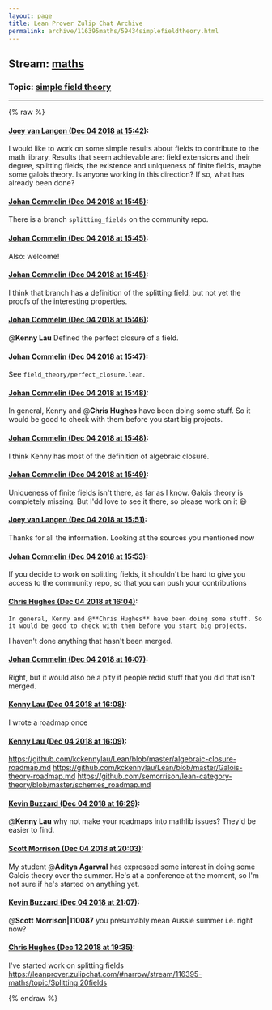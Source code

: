 ```yaml
---
layout: page
title: Lean Prover Zulip Chat Archive 
permalink: archive/116395maths/59434simplefieldtheory.html
---
```


## Stream: [maths](index.html)
### Topic: [simple field theory](59434simplefieldtheory.html)

---


{% raw %}
#### [ Joey van Langen (Dec 04 2018 at 15:42)](https://leanprover.zulipchat.com/#narrow/stream/116395-maths/topic/simple%20field%20theory/near/150851783):
I would like to work on some simple results about fields to contribute to the math library. Results that seem achievable are: field extensions and their degree, splitting fields, the existence and uniqueness of finite fields, maybe some galois theory. Is anyone working in this direction? If so, what has already been done?

#### [ Johan Commelin (Dec 04 2018 at 15:45)](https://leanprover.zulipchat.com/#narrow/stream/116395-maths/topic/simple%20field%20theory/near/150852014):
There is a branch `splitting_fields` on the community repo.

#### [ Johan Commelin (Dec 04 2018 at 15:45)](https://leanprover.zulipchat.com/#narrow/stream/116395-maths/topic/simple%20field%20theory/near/150852027):
Also: welcome!

#### [ Johan Commelin (Dec 04 2018 at 15:45)](https://leanprover.zulipchat.com/#narrow/stream/116395-maths/topic/simple%20field%20theory/near/150852057):
I think that branch has a definition of the splitting field, but not yet the proofs of the interesting properties.

#### [ Johan Commelin (Dec 04 2018 at 15:46)](https://leanprover.zulipchat.com/#narrow/stream/116395-maths/topic/simple%20field%20theory/near/150852105):
@**Kenny Lau** Defined the perfect closure of a field.

#### [ Johan Commelin (Dec 04 2018 at 15:47)](https://leanprover.zulipchat.com/#narrow/stream/116395-maths/topic/simple%20field%20theory/near/150852152):
See `field_theory/perfect_closure.lean`.

#### [ Johan Commelin (Dec 04 2018 at 15:48)](https://leanprover.zulipchat.com/#narrow/stream/116395-maths/topic/simple%20field%20theory/near/150852231):
In general, Kenny and @**Chris Hughes** have been doing some stuff. So it would be good to check with them before you start big projects.

#### [ Johan Commelin (Dec 04 2018 at 15:48)](https://leanprover.zulipchat.com/#narrow/stream/116395-maths/topic/simple%20field%20theory/near/150852242):
I think Kenny has most of the definition of algebraic closure.

#### [ Johan Commelin (Dec 04 2018 at 15:49)](https://leanprover.zulipchat.com/#narrow/stream/116395-maths/topic/simple%20field%20theory/near/150852280):
Uniqueness of finite fields isn't there, as far as I know. Galois theory is completely missing. But I'dd love to see it there, so please work on it :smiley:

#### [ Joey van Langen (Dec 04 2018 at 15:51)](https://leanprover.zulipchat.com/#narrow/stream/116395-maths/topic/simple%20field%20theory/near/150852444):
Thanks for all the information. Looking at the sources you mentioned now

#### [ Johan Commelin (Dec 04 2018 at 15:53)](https://leanprover.zulipchat.com/#narrow/stream/116395-maths/topic/simple%20field%20theory/near/150852528):
If you decide to work on splitting fields, it shouldn't be hard to give you access to the community repo, so that you can push your contributions

#### [ Chris Hughes (Dec 04 2018 at 16:04)](https://leanprover.zulipchat.com/#narrow/stream/116395-maths/topic/simple%20field%20theory/near/150853364):
```quote
In general, Kenny and @**Chris Hughes** have been doing some stuff. So it would be good to check with them before you start big projects.
```
 I haven't done anything that hasn't been merged.

#### [ Johan Commelin (Dec 04 2018 at 16:07)](https://leanprover.zulipchat.com/#narrow/stream/116395-maths/topic/simple%20field%20theory/near/150853530):
Right, but it would also be a pity if people redid stuff that you did that isn't merged.

#### [ Kenny Lau (Dec 04 2018 at 16:08)](https://leanprover.zulipchat.com/#narrow/stream/116395-maths/topic/simple%20field%20theory/near/150853615):
I wrote a roadmap once

#### [ Kenny Lau (Dec 04 2018 at 16:09)](https://leanprover.zulipchat.com/#narrow/stream/116395-maths/topic/simple%20field%20theory/near/150853674):
https://github.com/kckennylau/Lean/blob/master/algebraic-closure-roadmap.md
https://github.com/kckennylau/Lean/blob/master/Galois-theory-roadmap.md
https://github.com/semorrison/lean-category-theory/blob/master/schemes_roadmap.md

#### [ Kevin Buzzard (Dec 04 2018 at 16:29)](https://leanprover.zulipchat.com/#narrow/stream/116395-maths/topic/simple%20field%20theory/near/150854972):
@**Kenny Lau** why not make your roadmaps into mathlib issues? They'd be easier to find.

#### [ Scott Morrison (Dec 04 2018 at 20:03)](https://leanprover.zulipchat.com/#narrow/stream/116395-maths/topic/simple%20field%20theory/near/150869896):
My student @**Aditya Agarwal** has expressed some interest in doing some Galois theory over the summer. He's at a conference at the moment, so I'm not sure if he's started on anything yet.

#### [ Kevin Buzzard (Dec 04 2018 at 21:07)](https://leanprover.zulipchat.com/#narrow/stream/116395-maths/topic/simple%20field%20theory/near/150875160):
@**Scott Morrison|110087** you presumably mean Aussie summer i.e. right now?

#### [ Chris Hughes (Dec 12 2018 at 19:35)](https://leanprover.zulipchat.com/#narrow/stream/116395-maths/topic/simple%20field%20theory/near/151553124):
I've started work on splitting fields https://leanprover.zulipchat.com/#narrow/stream/116395-maths/topic/Splitting.20fields


{% endraw %}
